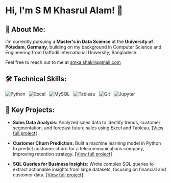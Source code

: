 # Hi, I'm S M Khasrul Alam! 👋


## 🚀 About Me:
I’m currently pursuing a **Master's in Data Science** at the **University of Potsdam, Germany**, building on my background in Computer Science and Engineering from Daffodil International University, Bangladesh. 

Feel free to reach out to me at smka.shakil@gmail.com


## 🛠 Technical Skills:

![Python](https://img.shields.io/badge/Python-3776AB?style=flat&logo=python&logoColor=white)&nbsp;&nbsp;
![Excel](https://img.shields.io/badge/Excel-217346?style=flat&logo=microsoft-excel&logoColor=white)&nbsp;&nbsp;
![MySQL](https://img.shields.io/badge/MySQL-4479A1?style=flat&logo=mysql&logoColor=white)&nbsp;&nbsp;
![Tableau](https://img.shields.io/badge/Tableau-E97627?style=flat&logo=tableau&logoColor=white)&nbsp;&nbsp;
![Git](https://img.shields.io/badge/Git-F05032?style=flat&logo=git&logoColor=white)&nbsp;&nbsp;
![Jupyter](https://img.shields.io/badge/Jupyter-F37626?style=flat&logo=jupyter&logoColor=white)



## 💼 Key Projects:
* **Sales Data Analysis:** Analyzed sales data to identify trends, customer segmentation, and forecast future sales using Excel and Tableau. [[View full project]](github.com)

* **Customer Churn Prediction:** Built a machine learning model in Python to predict customer churn for a telecommunications company, improving retention strategy. [[View full project]](github.com)

* **SQL Queries for Business Insights:** Wrote complex SQL queries to extract actionable insights from large datasets, focusing on financial and customer data.  [[View full project]](github.com)


